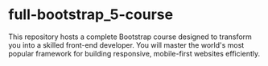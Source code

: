 # full-bootstrap_5-course
This repository hosts a complete Bootstrap course designed to transform you into a skilled front-end developer. You will master the world's most popular framework for building responsive, mobile-first websites efficiently.
